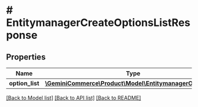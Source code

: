# # EntitymanagerCreateOptionsListResponse


## Properties 


Name | Type | Description | Notes
------------ | ------------- | ------------- | -------------
**option_list**| [**\GeminiCommerce\Product\Model\EntitymanagerOptionsList**](EntitymanagerOptionsList.md) |   | [optional]


[[Back to Model list]](../../README.md#models) [[Back to API list]](../../README.md#endpoints) [[Back to README]](../../README.md)

